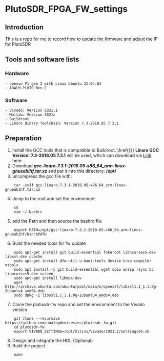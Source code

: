 # PlutoSDR_FPGA_FW_settings

## Introduction
This is a repo for me to record how to update the firmware and adjust the IP for PlutoSDR

## Tools and software lists
### Hardware
    - Lenovo P1 gen 2 with Linux Ubuntu 22.04.03
    - ADALM-PLUTO Rev.C 
### Software
    - Vivado: Version 2021.1
    - Matlab: Version 2021a
    - Buildroot
    - Linaro Binary Toolchain: Version 7.3-2018.05 7.3.1

## Preparation
1. Install the GCC tools that is compatible to Buildroot. \href{}{} **Linaro GCC Version: 7.3-2018.05 7.3.1** will be used, which can download via [Link](https://releases.linaro.org/components/toolchain/binaries/7.3-2018.05/arm-linux-gnueabihf/) here.
2. Download ***gcc-linaro-7.3.1-2018.05-x86_64_arm-linux-gnueabihf.tar.xz*** and put it into this directory: **/opt/**
3. uncompress the gcc file with:
```
    tar -xvJf gcc-linaro-7.3.1-2018.05-x86_64_arm-linux-gnueabihf.tar.xz
```
4. Jump to the root and set the environment
```
    cd 
    vim ~/.bashrc
```
5. add the Path and then source the bashrc file
```
    export PATH=/opt/gcc-linaro-7.3.1-2018.05-x86_64_arm-linux-gnueabihf/bin:$PATH
```

6. Build the needed tools for fw update
```
    sudo apt-get install git build-essential fakeroot libncurses5-dev libssl-dev ccache
    sudo apt-get install dfu-util u-boot-tools device-tree-compiler mtools
    sudo apt install -y git build-essential wget cpio unzip rsync bc libncurses5-dev screen
    sudo apt-get install libmpc-dev
    wget http://archive.ubuntu.com/ubuntu/pool/main/o/openssl/libssl1.1_1.1.0g-2ubuntu4_amd64.deb
    sudo dpkg -i libssl1.1_1.1.0g-2ubuntu4_amd64.deb
```
7. Clone the plutosdr-fw repo and set the environment to the Vivado version
```
    git clone --recursive https://github.com/analogdevicesinc/plutosdr-fw.git
    cd plutosdr-fw
    export VIVADO_SETTINGS=/opt/Xilinx/Vivado/2021.2/settings64.sh
```
8. Design and integrate the HDL (Optional) 
9. Build the project
```
    make
``` 